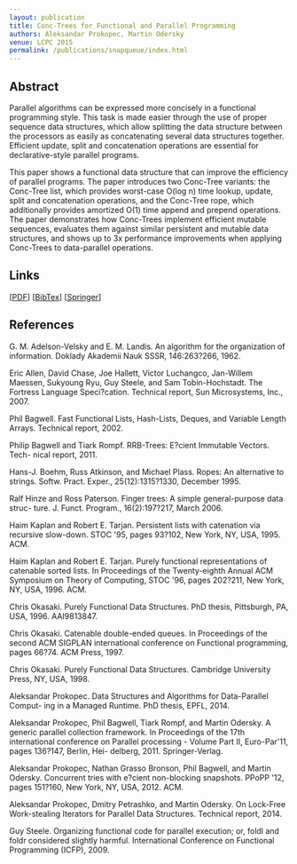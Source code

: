 ```yaml
---
layout: publication
title: Conc-Trees for Functional and Parallel Programming
authors: Aleksandar Prokopec, Martin Odersky
venue: LCPC 2015
permalink: /publications/snapqueue/index.html
---
```



## Abstract

Parallel algorithms can be expressed more concisely in a functional programming style.
This task is made easier through the use of proper sequence data structures,
which allow splitting the data structure between the processors as easily as concatenating several data structures together.
Efficient update, split and concatenation operations are essential for declarative-style parallel programs.

This paper shows a functional data structure
that can improve the efficiency of parallel programs.
The paper introduces two Conc-Tree variants:
the Conc-Tree list, which provides worst-case O(log n) time
lookup, update, split and concatenation operations,
and the Conc-Tree rope, which additionally provides amortized O(1) time
append and prepend operations.
The paper demonstrates how Conc-Trees implement efficient mutable sequences,
evaluates them against similar persistent and mutable data structures,
and shows up to 3x performance improvements
when applying Conc-Trees to data-parallel operations.



## Links

\[[PDF](/resources/docs/lcpc-conc-trees.pdf)\]
\[[BibTex](/resources/docs/bibtex/conc-trees.bib)\]
\[[Springer]()\]


## References

G. M. Adelson-Velsky and E. M. Landis. An algorithm for the organization of
information. Doklady Akademii Nauk SSSR, 146:263?266, 1962.

Eric Allen, David Chase, Joe Hallett, Victor Luchangco, Jan-Willem Maessen,
Sukyoung Ryu, Guy Steele, and Sam Tobin-Hochstadt. The Fortress Language
Speci?cation. Technical report, Sun Microsystems, Inc., 2007.

Phil Bagwell. Fast Functional Lists, Hash-Lists, Deques, and Variable Length
Arrays. Technical report, 2002.

Philip Bagwell and Tiark Rompf. RRB-Trees: E?cient Immutable Vectors. Tech-
nical report, 2011.

Hans-J. Boehm, Russ Atkinson, and Michael Plass. Ropes: An alternative to
strings. Softw. Pract. Exper., 25(12):1315?1330, December 1995.

Ralf Hinze and Ross Paterson. Finger trees: A simple general-purpose data struc-
ture. J. Funct. Program., 16(2):197?217, March 2006.

Haim Kaplan and Robert E. Tarjan. Persistent lists with catenation via recursive
slow-down. STOC '95, pages 93?102, New York, NY, USA, 1995. ACM.

Haim Kaplan and Robert E. Tarjan. Purely functional representations of catenable
sorted lists. In Proceedings of the Twenty-eighth Annual ACM Symposium on
Theory of Computing, STOC '96, pages 202?211, New York, NY, USA, 1996. ACM.

Chris Okasaki. Purely Functional Data Structures. PhD thesis, Pittsburgh, PA,
USA, 1996. AAI9813847.

Chris Okasaki. Catenable double-ended queues. In Proceedings of the second ACM
SIGPLAN international conference on Functional programming, pages 66?74. ACM
Press, 1997.

Chris Okasaki. Purely Functional Data Structures. Cambridge University Press,
NY, USA, 1998.

Aleksandar Prokopec. Data Structures and Algorithms for Data-Parallel Comput-
ing in a Managed Runtime. PhD thesis, EPFL, 2014.

Aleksandar Prokopec, Phil Bagwell, Tiark Rompf, and Martin Odersky. A generic
parallel collection framework. In Proceedings of the 17th international conference
on Parallel processing - Volume Part II, Euro-Par'11, pages 136?147, Berlin, Hei-
delberg, 2011. Springer-Verlag.

Aleksandar Prokopec, Nathan Grasso Bronson, Phil Bagwell, and Martin Odersky.
Concurrent tries with e?cient non-blocking snapshots. PPoPP '12, pages 151?160,
New York, NY, USA, 2012. ACM.

Aleksandar Prokopec, Dmitry Petrashko, and Martin Odersky. On Lock-Free
Work-stealing Iterators for Parallel Data Structures. Technical report, 2014.

Guy Steele. Organizing functional code for parallel execution; or, foldl and foldr
considered slightly harmful. International Conference on Functional Programming
(ICFP), 2009.

